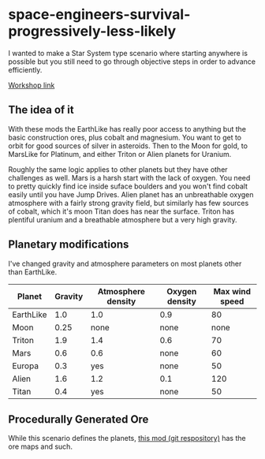 # space-engineers-survival-progressively-less-likely
I wanted to make a Star System type scenario where starting anywhere is possible but you still need to go through objective steps in order to advance efficiently.

[Workshop link](https://steamcommunity.com/sharedfiles/filedetails/?id=2072120819)

## The idea of it

With these mods the EarthLike has really poor access to anything but the basic construction ores, plus cobalt and magnesium. You want to get to orbit for good sources of silver in asteroids. Then to the Moon for gold, to MarsLike for Platinum, and either Triton or Alien planets for Uranium.

Roughly the same logic applies to other planets but they have other challenges as well. Mars is a harsh start with the lack of oxygen. You need to pretty quickly find ice inside suface boulders and you won't find cobalt easily until you have Jump Drives. Alien planet has an unbreathable oxygen atmosphere with a fairly strong gravity field, but similarly has few sources of cobalt, which it's moon Titan does has near the surface. Triton has plentiful uranium and a breathable atmosphere but a very high gravity.

## Planetary modifications
I've changed gravity and atmosphere parameters on most planets other than EarthLike.

Planet | Gravity | Atmosphere density | Oxygen density | Max wind speed
------ | ------- | ------------------ | -------------- | --------------
EarthLike 	| 1.0 	| 1.0 	| 0.9 	| 80
Moon 		| 0.25 	| none	| none	| none
Triton 		| 1.9 	| 1.4 	| 0.6 	| 70
Mars 		| 0.6 	| 0.6 	| none 	| 60
Europa 		| 0.3 	| yes 	| none 	| 50
Alien 		| 1.6 	| 1.2 	| 0.1 	| 120
Titan 		| 0.4 	| yes 	| none 	| 50

## Procedurally Generated Ore
While this scenario defines the planets, [this mod (git respository)](https://github.com/paranox/space-engineers-star-system-progression) has the ore maps and such.